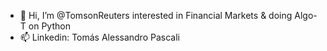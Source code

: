 - 👋 Hi, I’m @TomsonReuters interested in Financial Markets & doing Algo-T on Python
- 📫 Linkedin: Tomás Alessandro Pascali

<!---
TomsonReuters/TomsonReuters is a ✨ special ✨ repository because its `README.md` (this file) appears on your GitHub profile.
You can click the Preview link to take a look at your changes.
--->
